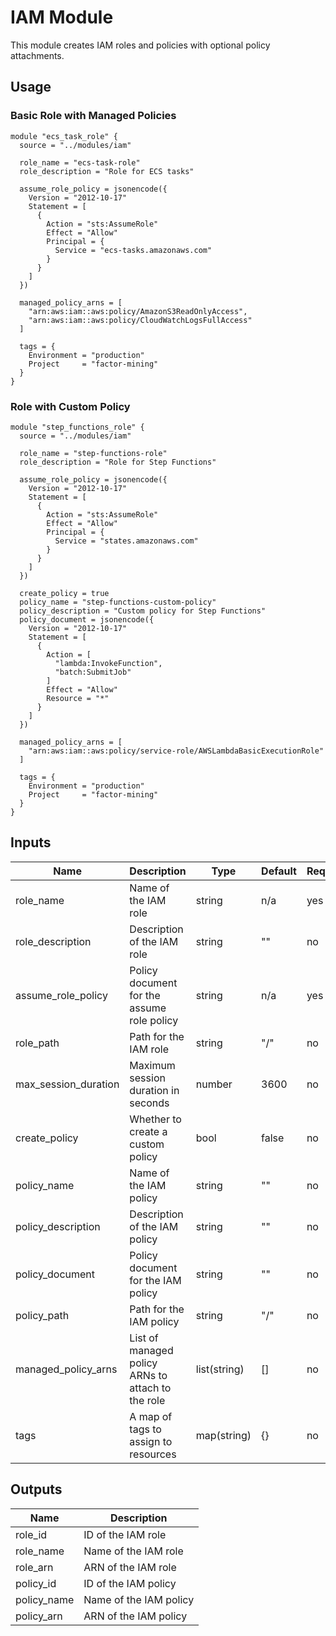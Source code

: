# IAM Module

This module creates IAM roles and policies with optional policy attachments.

## Usage

### Basic Role with Managed Policies

```hcl
module "ecs_task_role" {
  source = "../modules/iam"

  role_name = "ecs-task-role"
  role_description = "Role for ECS tasks"
  
  assume_role_policy = jsonencode({
    Version = "2012-10-17"
    Statement = [
      {
        Action = "sts:AssumeRole"
        Effect = "Allow"
        Principal = {
          Service = "ecs-tasks.amazonaws.com"
        }
      }
    ]
  })
  
  managed_policy_arns = [
    "arn:aws:iam::aws:policy/AmazonS3ReadOnlyAccess",
    "arn:aws:iam::aws:policy/CloudWatchLogsFullAccess"
  ]
  
  tags = {
    Environment = "production"
    Project     = "factor-mining"
  }
}
```

### Role with Custom Policy

```hcl
module "step_functions_role" {
  source = "../modules/iam"

  role_name = "step-functions-role"
  role_description = "Role for Step Functions"
  
  assume_role_policy = jsonencode({
    Version = "2012-10-17"
    Statement = [
      {
        Action = "sts:AssumeRole"
        Effect = "Allow"
        Principal = {
          Service = "states.amazonaws.com"
        }
      }
    ]
  })
  
  create_policy = true
  policy_name = "step-functions-custom-policy"
  policy_description = "Custom policy for Step Functions"
  policy_document = jsonencode({
    Version = "2012-10-17"
    Statement = [
      {
        Action = [
          "lambda:InvokeFunction",
          "batch:SubmitJob"
        ]
        Effect = "Allow"
        Resource = "*"
      }
    ]
  })
  
  managed_policy_arns = [
    "arn:aws:iam::aws:policy/service-role/AWSLambdaBasicExecutionRole"
  ]
  
  tags = {
    Environment = "production"
    Project     = "factor-mining"
  }
}
```

## Inputs

| Name | Description | Type | Default | Required |
|------|-------------|------|---------|----------|
| role_name | Name of the IAM role | string | n/a | yes |
| role_description | Description of the IAM role | string | "" | no |
| assume_role_policy | Policy document for the assume role policy | string | n/a | yes |
| role_path | Path for the IAM role | string | "/" | no |
| max_session_duration | Maximum session duration in seconds | number | 3600 | no |
| create_policy | Whether to create a custom policy | bool | false | no |
| policy_name | Name of the IAM policy | string | "" | no |
| policy_description | Description of the IAM policy | string | "" | no |
| policy_document | Policy document for the IAM policy | string | "" | no |
| policy_path | Path for the IAM policy | string | "/" | no |
| managed_policy_arns | List of managed policy ARNs to attach to the role | list(string) | [] | no |
| tags | A map of tags to assign to resources | map(string) | {} | no |

## Outputs

| Name | Description |
|------|-------------|
| role_id | ID of the IAM role |
| role_name | Name of the IAM role |
| role_arn | ARN of the IAM role |
| policy_id | ID of the IAM policy |
| policy_name | Name of the IAM policy |
| policy_arn | ARN of the IAM policy |
